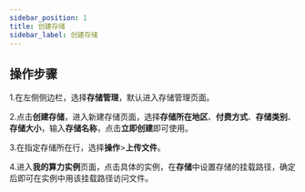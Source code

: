 ```yaml
---
sidebar_position: 1
title: 创建存储
sidebar_label: 创建存储
---
```


## 操作步骤
1.在左侧侧边栏，选择**存储管理**，默认进入存储管理页面。

2.点击**创建存储**，进入新建存储页面，选择**存储所在地区**、**付费方式**、**存储类别**、**存储大小**，输入**存储名称**，点击**立即创建**即可使用。

3.在指定存储所在行，选择**操作**>**上传文件**。



4.进入**我的算力实例**页面，点击具体的实例，在**存储**中设置存储的挂载路径，确定后即可在实例中用该挂载路径访问文件。



